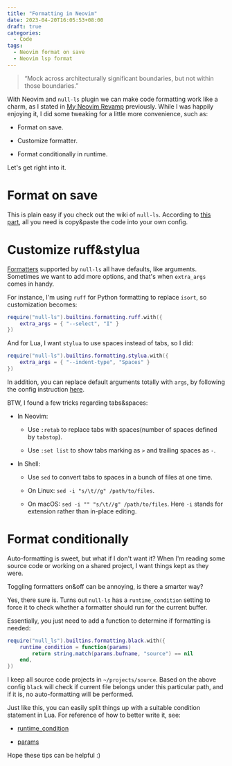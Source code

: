 ```yaml
---
title: "Formatting in Neovim"
date: 2023-04-20T16:05:53+08:00
draft: true
categories:
  - Code
tags:
  - Neovim format on save
  - Neovim lsp format
---
```


> “Mock across architecturally significant boundaries, but not within those boundaries.”

With Neovim and `null-ls` plugin we can make code formatting work like a charm, as I stated in [My Neovim Revamp](./my-neovim-revamp.md) previously. While I was happily enjoying it, I did some tweaking for a little more convenience, such as:

- Format on save.

- Customize formatter.

- Format conditionally in runtime.

Let's get right into it.

# Format on save

This is plain easy if you check out the wiki of `null-ls`. According to [this part](https://github.com/jose-elias-alvarez/null-ls.nvim/wiki/Formatting-on-save#sync-formatting), all you need is copy&paste the code into your own config.

# Customize ruff&stylua

[Formatters](https://github.com/jose-elias-alvarez/null-ls.nvim/blob/main/doc/BUILTINS.md#formatting) supported by `null-ls` all have defaults, like arguments. Sometimes we want to add more options, and that's when `extra_args` comes in handy.

For instance, I'm using `ruff` for Python formatting to replace `isort`, so customization becomes:

```lua
require("null-ls").builtins.formatting.ruff.with({
    extra_args = { "--select", "I" }
})
```

And for Lua, I want `stylua` to use spaces instead of tabs, so I did:

```lua
require("null-ls").builtins.formatting.stylua.with({
    extra_args = { "--indent-type", "Spaces" }
})
```

In addition, you can replace default arguments totally with `args`, by following the config instruction [here](https://github.com/jose-elias-alvarez/null-ls.nvim/blob/main/doc/BUILTIN_CONFIG.md#arguments).

BTW, I found a few tricks regarding tabs&spaces:

- In Neovim:

  - Use `:retab` to replace tabs with spaces(number of spaces defined by `tabstop`).

  - Use `:set list` to show tabs marking as `>` and trailing spaces as `-`.

- In Shell:

  - Use `sed` to convert tabs to spaces in a bunch of files at one time.

  - On Linux: `sed -i "s/\t//g" /path/to/files`.

  - On macOS: `sed -i "" "s/\t//g" /path/to/files`. Here `-i` stands for extension rather than in-place editing.

# Format conditionally

Auto-formatting is sweet, but what if I don't want it? When I'm reading some source code or working on a shared project, I want things kept as they were.

Toggling formatters on&off can be annoying, is there a smarter way?

Yes, there sure is. Turns out `null-ls` has a `runtime_condition` setting to force it to check whether a formatter should run for the current buffer.

Essentially, you just need to add a function to determine if formatting is needed:

```lua
require("null_ls").builtins.formatting.black.with({
    runtime_condition = function(params)
        return string.match(params.bufname, "source") == nil
    end,
})
```

I keep all source code projects in `~/projects/source`. Based on the above config `black` will check if current file belongs under this particular path, and if it is, no auto-formatting will be performed.

Just like this, you can easily split things up with a suitable condition statement in Lua. For reference of how to better write it, see:

- [runtime_condition](https://github.com/jose-elias-alvarez/null-ls.nvim/blob/main/doc/BUILTIN_CONFIG.md#runtime_condition)

- [params](https://github.com/jose-elias-alvarez/null-ls.nvim/blob/main/doc/MAIN.md#params)

Hope these tips can be helpful :)
